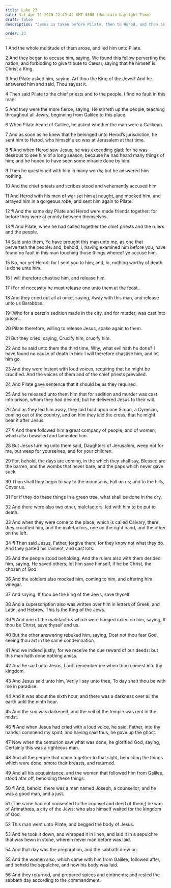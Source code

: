 ```yaml
---
title: Luke 23
date: Sat Apr 11 2020 22:49:42 GMT-0600 (Mountain Daylight Time)
draft: false
description: "Jesus is taken before Pilate, then to Herod, and then to Pilate again—Barabbas is released—Jesus is crucified between two thieves—He is buried in the tomb of Joseph of Arimathæa."

order: 23
---
```

    
1 And the whole multitude of them arose, and led him unto Pilate.

2 And they began to accuse him, saying, We found this fellow perverting the nation, and forbidding to give tribute to Cæsar, saying that he himself is Christ a King.

3 And Pilate asked him, saying, Art thou the King of the Jews? And he answered him and said, Thou sayest it.

4 Then said Pilate to the chief priests and to the people, I find no fault in this man.

5 And they were the more fierce, saying, He stirreth up the people, teaching throughout all Jewry, beginning from Galilee to this place.

6 When Pilate heard of Galilee, he asked whether the man were a Galilæan.

7 And as soon as he knew that he belonged unto Herod’s jurisdiction, he sent him to Herod, who himself also was at Jerusalem at that time.

8 ¶ And when Herod saw Jesus, he was exceeding glad: for he was desirous to see him of a long season, because he had heard many things of him; and he hoped to have seen some miracle done by him.

9 Then he questioned with him in many words; but he answered him nothing.

10 And the chief priests and scribes stood and vehemently accused him.

11 And Herod with his men of war set him at nought, and mocked him, and arrayed him in a gorgeous robe, and sent him again to Pilate.

12 ¶ And the same day Pilate and Herod were made friends together: for before they were at enmity between themselves.

13 ¶ And Pilate, when he had called together the chief priests and the rulers and the people.

14 Said unto them, Ye have brought this man unto me, as one that perverteth the people: and, behold, I, having examined him before you, have found no fault in this man touching those things whereof ye accuse him.

15 No, nor yet Herod: for I sent you to him; and, lo, nothing worthy of death is done unto him.

16 I will therefore chastise him, and release him.

17 (For of necessity he must release one unto them at the feast..

18 And they cried out all at once, saying, Away with this man, and release unto us Barabbas.

19 (Who for a certain sedition made in the city, and for murder, was cast into prison..

20 Pilate therefore, willing to release Jesus, spake again to them.

21 But they cried, saying, Crucify him, crucify him.

22 And he said unto them the third time, Why, what evil hath he done? I have found no cause of death in him: I will therefore chastise him, and let him go.

23 And they were instant with loud voices, requiring that he might be crucified. And the voices of them and of the chief priests prevailed.

24 And Pilate gave sentence that it should be as they required.

25 And he released unto them him that for sedition and murder was cast into prison, whom they had desired; but he delivered Jesus to their will.

26 And as they led him away, they laid hold upon one Simon, a Cyrenian, coming out of the country, and on him they laid the cross, that he might bear it after Jesus.

27 ¶ And there followed him a great company of people, and of women, which also bewailed and lamented him.

28 But Jesus turning unto them said, Daughters of Jerusalem, weep not for me, but weep for yourselves, and for your children.

29 For, behold, the days are coming, in the which they shall say, Blessed are the barren, and the wombs that never bare, and the paps which never gave suck.

30 Then shall they begin to say to the mountains, Fall on us; and to the hills, Cover us.

31 For if they do these things in a green tree, what shall be done in the dry.

32 And there were also two other, malefactors, led with him to be put to death.

33 And when they were come to the place, which is called Calvary, there they crucified him, and the malefactors, one on the right hand, and the other on the left.

34 ¶ Then said Jesus, Father, forgive them; for they know not what they do. And they parted his raiment, and cast lots.

35 And the people stood beholding. And the rulers also with them derided him, saying, He saved others; let him save himself, if he be Christ, the chosen of God.

36 And the soldiers also mocked him, coming to him, and offering him vinegar.

37 And saying, If thou be the king of the Jews, save thyself.

38 And a superscription also was written over him in letters of Greek, and Latin, and Hebrew, This Is the King of the Jews.

39 ¶ And one of the malefactors which were hanged railed on him, saying, If thou be Christ, save thyself and us.

40 But the other answering rebuked him, saying, Dost not thou fear God, seeing thou art in the same condemnation.

41 And we indeed justly; for we receive the due reward of our deeds: but this man hath done nothing amiss.

42 And he said unto Jesus, Lord, remember me when thou comest into thy kingdom.

43 And Jesus said unto him, Verily I say unto thee, To day shalt thou be with me in paradise.

44 And it was about the sixth hour, and there was a darkness over all the earth until the ninth hour.

45 And the sun was darkened, and the veil of the temple was rent in the midst.

46 ¶ And when Jesus had cried with a loud voice, he said, Father, into thy hands I commend my spirit: and having said thus, he gave up the ghost.

47 Now when the centurion saw what was done, he glorified God, saying, Certainly this was a righteous man.

48 And all the people that came together to that sight, beholding the things which were done, smote their breasts, and returned.

49 And all his acquaintance, and the women that followed him from Galilee, stood afar off, beholding these things.

50 ¶ And, behold, there was a man named Joseph, a counsellor; and he was a good man, and a just.

51 (The same had not consented to the counsel and deed of them;) he was of Arimathæa, a city of the Jews: who also himself waited for the kingdom of God.

52 This man went unto Pilate, and begged the body of Jesus.

53 And he took it down, and wrapped it in linen, and laid it in a sepulchre that was hewn in stone, wherein never man before was laid.

54 And that day was the preparation, and the sabbath drew on.

55 And the women also, which came with him from Galilee, followed after, and beheld the sepulchre, and how his body was laid.

56 And they returned, and prepared spices and ointments; and rested the sabbath day according to the commandment.
